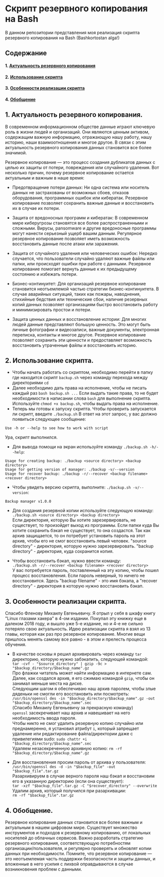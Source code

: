 # Скрипт резервного копирования на Bash

В данном репозитории представления моя реализация скрипта резервного копирования на Bash (Bashkortostan alga!)

## Содержание

#### 1. [Актуальность резервного копирования](#1-актуальность-резервного-копирования-1)
#### 2. [Использование скрипта](#2-использование-скрипта-1)
#### 3. [Особенности реализации скрипта](#3-особенности-реализации-скрипта-1)
#### 4. [Обобщение](#4-обобщение-1)

## 1. Актуальность резервного копирования.
В современном информационном обществе данные играют ключевую роль в жизни людей и организаций. Они являются ценным активом, содержащим важную информацию, отражающую нашу работу, нашу историю, наши взаимоотношения и многое другое. В связи с этим актуальность резервного копирования данных становится все более значимой.

Резервное копирование — это процесс создания дубликатов данных с целью их защиты от потери, повреждения или случайного удаления. Вот несколько причин, почему резервное копирование остается актуальным и важным в наше время:

- Предотвращение потери данных: Ни одна система или носитель данных не застрахованы от возможных сбоев, отказов оборудования, программных ошибок или кибератак. Резервное копирование позволяет сохранить важные данные и восстановить их в случае их потери.

- Защита от вредоносных программ и кибератак: В современном мире киберугрозы становятся все более распространенными и сложными. Вирусы, рansomware и другие вредоносные программы могут нанести серьезный ущерб вашим данным. Регулярное резервное копирование позволяет иметь возможность восстановить данные после атаки или заражения.

- Защита от случайного удаления или человеческих ошибок: Нередко случается, что пользователи случайно удаляют важные файлы или папки, или происходят ошибки при работе с данными. Резервное копирование помогает вернуть данные к их предыдущему состоянию и избежать потери.

- Бизнес-континуитет: Для организаций резервное копирование становится неотъемлемой частью стратегии бизнес-континуитета. В случае аварийных ситуаций, таких как пожары, наводнения, стихийные бедствия или технические сбои, наличие резервных копий данных позволяет организациям быстро восстановить работу и минимизировать простои и потери.

- Защита ценных данных и восстановление истории: Для многих людей данные представляют большую ценность. Это могут быть личные фотографии и видеозаписи, важные документы, электронная переписка, контакты и многое другое. Резервное копирование позволяет сохранить эти ценности и предоставляет возможность восстановить утраченные файлы и восстановить историю.

## 2. Использование скрипта.

- Чтобы начать работать со скриптом, необходимо перейти в папку где находится скрипт `backup.sh` через команду перехода между директориями `cd`
- Далее необходимо дать права на исполнение, чтобы не писать каждый раз `bash backup.sh ...` Если выдать такие права, то не будет необходимости в написании слова `bash` для выполнение скрипта. Используйте `chmod +x backup.sh`, чтобы выдать права на исполнение.
- Теперь мы готовы к запуску скрипта. Чтобы проверить запускается ли скрипт, введите `./backup.sh` В ответ на этот запрос, у вас должно появиться следующее сообщение:  
```
Use -h or --help to see how to work with script
```  
Ура, скрипт выполнился.
- Для вывода помощи на экран используйте команду `./backup.sh -h/--help`:    
```
Usage for creating backup: ./backup <source directory> <backup directory>  
Usage for getting version of manager: ./backup -v/--version  
Usage for recover backup: ./backup -r/--recover <backup filename> <recover directory>  
```
- Чтобы увидеть версию скрипта, выполните: `./backup.sh -v/--version`:  
```
Backup manager v1.0.0
```

- Для создания резервной копии используйте следующую команду:   
`./backup.sh <source directory> <backup directory>`  
Если директория, которую Вы хотите зарезервировать, не существует, то произойдет выход из программы. Если папки куда Вы хотите сохранить бэкап не существует, то она создастся. Так как архив защищается, то он потребует установить пароль на этот архив, чтобы его не смог восстановить левый человек. "source directory" - директория, которую нужно зарезервировать. "backup directory" - директория, куда сохранится копия.

- Чтобы восстановить бэкап, нужно ввести команду:   
`./backup.sh -r/--recover <backup filename> <recover directory>`  
У вас потребуется пароль, поставленный на эту копию, чтобы пошел процесс восстановления. Если пароль неверный, то ничего не восстановится. Здесь "backup filename" - это имя бэкапа, а "recover directory" - директория в которую нужно восстановить бэкап.

## 3. Особенности реализации скрипта.

Спасибо Фленову Михаилу Евгеньевичу. Я отрыл у себя в шкафу книгу "Linux глазами хакера" в 4-ом издании. Покупал эту книжку еще в далеком 2018 году, и вышло уже 5-е издание, но и 4-е не сильно потеряло свою актуальность. Идею реализации скрипта я взял из 13 главы, которая как раз про резервное копирование. Многие вещи пришлось менять самому все равно - в этом и прелесть процесса обучения.  
  
- В качестве основы я решил архивировать через команду `tar` директорию, которую нужно забэкапить, следующей командой:  
`tar -cvf - "$source_directory" | gzip -9c > "$backup_directory/$backup_name".gz`  
Про флажки читатель может найти информацию в интернете сам.  
Далее, как создался архив, я его сжимаю командой `gzip`, чтобы он занимал меньше места на диске.  
Следующим шагом я обеспечиваю наш архив паролем, чтобы злые дяденьки не смогли его восстановить или посмотреть:  
`/usr/bin/openssl des -in "$backup_directory/$backup_name".gz -out "$backup_directory/$backup_name".sec`  
(Спасибо Михаилу Евгеньевичу за прекрасную команду)  
`openssl` засекречивает наш архив и навешивает на него необходимость ввода пароля.   
Чтобы никто не смог удалить резервную копию случайно или преднамеренно, я установил атрибут `i`, который запрещает удаление или редактирование файла/директории даже с привилегиями sudo: `sudo chattr +i "$backup_directory/$backup_name".sec`  
Удаляем незасекреченную архивную копию: `rm -rf "$backup_directory/$backup_name".gz`

- Для восстановления просим пароль от архива у пользователя:  
`/usr/bin/openssl des -d -in "$backup_file" -out "$backup_file".tar.gz`  
Разархивируем в случае верного пароля наш бэкап и восстановим его в указанную директорию (если она существует):  
`tar -xzf "$backup_file".tar.gz -C "$recover_directory" --overwrite`  
Удалим архив, который получился при разархивации:  
`rm -rf "$backup_file".tar.gz`  


## 4. Обобщение.

Резервное копирование данных становится все более важным и актуальным в нашем цифровом мире. Существует множество инструментов и подходов к резервному копированию, от локальных носителей до облачных сервисов. Важно разработать стратегию резервного копирования, соответствующую потребностям организации/пользователя, и регулярно проверять и обновлят копии данных при необходимости. Помните, что резервное копирование — это неотъемлемая часть поддержки безопасности и защиты данных, и вложенные в него усилия с лихвой оправдываются в случае возникновения проблем с данными.

